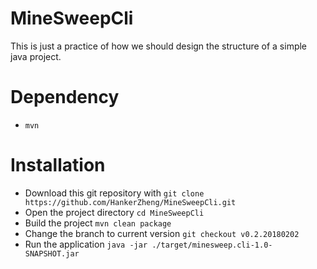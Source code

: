 # MineSweepCli
This is just a practice of how we should design the structure of a simple java project.

# Dependency
- `mvn`

# Installation
- Download this git repository with `git clone https://github.com/HankerZheng/MineSweepCli.git`
- Open the project directory `cd MineSweepCli`
- Build the project `mvn clean package`
- Change the branch to current version `git checkout v0.2.20180202`
- Run the application `java -jar ./target/minesweep.cli-1.0-SNAPSHOT.jar`

